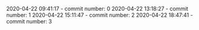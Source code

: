 2020-04-22 09:41:17 - commit number: 0
2020-04-22 13:18:27 - commit number: 1
2020-04-22 15:11:47 - commit number: 2
2020-04-22 18:47:41 - commit number: 3
